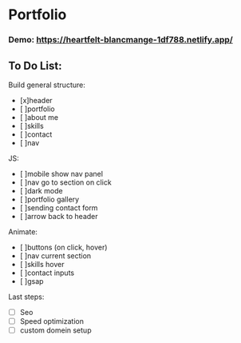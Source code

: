 # Portfolio

### Demo: https://heartfelt-blancmange-1df788.netlify.app/

## To Do List:

Build general structure:

- [x]header
- [ ]portfolio
- [ ]about me
- [ ]skills
- [ ]contact
- [ ]nav

JS:

- [ ]mobile show nav panel
- [ ]nav go to section on click
- [ ]dark mode
- [ ]portfolio gallery
- [ ]sending contact form
- [ ]arrow back to header

Animate:

- [ ]buttons (on click, hover)
- [ ]nav current section
- [ ]skills hover
- [ ]contact inputs
- [ ]gsap

Last steps:

- [ ] Seo
- [ ] Speed optimization
- [ ] custom domein setup
